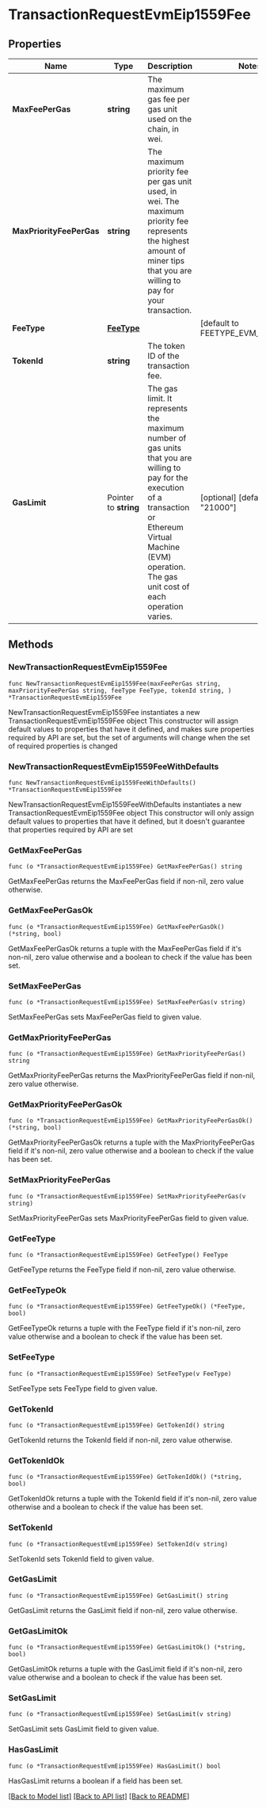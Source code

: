 # TransactionRequestEvmEip1559Fee

## Properties

Name | Type | Description | Notes
------------ | ------------- | ------------- | -------------
**MaxFeePerGas** | **string** | The maximum gas fee per gas unit used on the chain, in wei. | 
**MaxPriorityFeePerGas** | **string** | The maximum priority fee per gas unit used, in wei. The maximum priority fee represents the highest amount of miner tips that you are willing to pay for your transaction. | 
**FeeType** | [**FeeType**](FeeType.md) |  | [default to FEETYPE_EVM_EIP_1559]
**TokenId** | **string** | The token ID of the transaction fee. | 
**GasLimit** | Pointer to **string** | The gas limit. It represents the maximum number of gas units that you are willing to pay for the execution of a transaction or Ethereum Virtual Machine (EVM) operation. The gas unit cost of each operation varies. | [optional] [default to "21000"]

## Methods

### NewTransactionRequestEvmEip1559Fee

`func NewTransactionRequestEvmEip1559Fee(maxFeePerGas string, maxPriorityFeePerGas string, feeType FeeType, tokenId string, ) *TransactionRequestEvmEip1559Fee`

NewTransactionRequestEvmEip1559Fee instantiates a new TransactionRequestEvmEip1559Fee object
This constructor will assign default values to properties that have it defined,
and makes sure properties required by API are set, but the set of arguments
will change when the set of required properties is changed

### NewTransactionRequestEvmEip1559FeeWithDefaults

`func NewTransactionRequestEvmEip1559FeeWithDefaults() *TransactionRequestEvmEip1559Fee`

NewTransactionRequestEvmEip1559FeeWithDefaults instantiates a new TransactionRequestEvmEip1559Fee object
This constructor will only assign default values to properties that have it defined,
but it doesn't guarantee that properties required by API are set

### GetMaxFeePerGas

`func (o *TransactionRequestEvmEip1559Fee) GetMaxFeePerGas() string`

GetMaxFeePerGas returns the MaxFeePerGas field if non-nil, zero value otherwise.

### GetMaxFeePerGasOk

`func (o *TransactionRequestEvmEip1559Fee) GetMaxFeePerGasOk() (*string, bool)`

GetMaxFeePerGasOk returns a tuple with the MaxFeePerGas field if it's non-nil, zero value otherwise
and a boolean to check if the value has been set.

### SetMaxFeePerGas

`func (o *TransactionRequestEvmEip1559Fee) SetMaxFeePerGas(v string)`

SetMaxFeePerGas sets MaxFeePerGas field to given value.


### GetMaxPriorityFeePerGas

`func (o *TransactionRequestEvmEip1559Fee) GetMaxPriorityFeePerGas() string`

GetMaxPriorityFeePerGas returns the MaxPriorityFeePerGas field if non-nil, zero value otherwise.

### GetMaxPriorityFeePerGasOk

`func (o *TransactionRequestEvmEip1559Fee) GetMaxPriorityFeePerGasOk() (*string, bool)`

GetMaxPriorityFeePerGasOk returns a tuple with the MaxPriorityFeePerGas field if it's non-nil, zero value otherwise
and a boolean to check if the value has been set.

### SetMaxPriorityFeePerGas

`func (o *TransactionRequestEvmEip1559Fee) SetMaxPriorityFeePerGas(v string)`

SetMaxPriorityFeePerGas sets MaxPriorityFeePerGas field to given value.


### GetFeeType

`func (o *TransactionRequestEvmEip1559Fee) GetFeeType() FeeType`

GetFeeType returns the FeeType field if non-nil, zero value otherwise.

### GetFeeTypeOk

`func (o *TransactionRequestEvmEip1559Fee) GetFeeTypeOk() (*FeeType, bool)`

GetFeeTypeOk returns a tuple with the FeeType field if it's non-nil, zero value otherwise
and a boolean to check if the value has been set.

### SetFeeType

`func (o *TransactionRequestEvmEip1559Fee) SetFeeType(v FeeType)`

SetFeeType sets FeeType field to given value.


### GetTokenId

`func (o *TransactionRequestEvmEip1559Fee) GetTokenId() string`

GetTokenId returns the TokenId field if non-nil, zero value otherwise.

### GetTokenIdOk

`func (o *TransactionRequestEvmEip1559Fee) GetTokenIdOk() (*string, bool)`

GetTokenIdOk returns a tuple with the TokenId field if it's non-nil, zero value otherwise
and a boolean to check if the value has been set.

### SetTokenId

`func (o *TransactionRequestEvmEip1559Fee) SetTokenId(v string)`

SetTokenId sets TokenId field to given value.


### GetGasLimit

`func (o *TransactionRequestEvmEip1559Fee) GetGasLimit() string`

GetGasLimit returns the GasLimit field if non-nil, zero value otherwise.

### GetGasLimitOk

`func (o *TransactionRequestEvmEip1559Fee) GetGasLimitOk() (*string, bool)`

GetGasLimitOk returns a tuple with the GasLimit field if it's non-nil, zero value otherwise
and a boolean to check if the value has been set.

### SetGasLimit

`func (o *TransactionRequestEvmEip1559Fee) SetGasLimit(v string)`

SetGasLimit sets GasLimit field to given value.

### HasGasLimit

`func (o *TransactionRequestEvmEip1559Fee) HasGasLimit() bool`

HasGasLimit returns a boolean if a field has been set.


[[Back to Model list]](../README.md#documentation-for-models) [[Back to API list]](../README.md#documentation-for-api-endpoints) [[Back to README]](../README.md)



